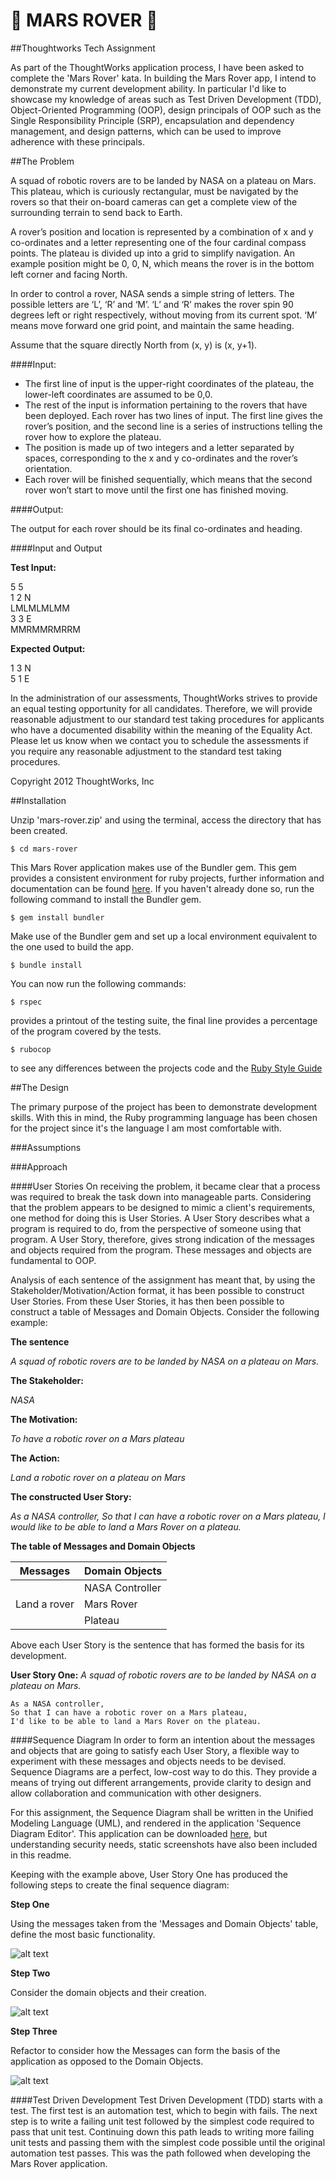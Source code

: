 # :satellite: MARS ROVER :satellite:

##Thoughtworks Tech Assignment

As part of the ThoughtWorks application process, I have been asked to complete the 'Mars Rover' kata. In building the Mars Rover app, I intend to demonstrate my current development ability. In particular I'd like to showcase my knowledge of areas such as Test Driven Development (TDD), Object-Oriented Programming (OOP), design principals of OOP such as the Single Responsibility Principle (SRP), encapsulation and dependency management, and design patterns, which can be used to improve adherence with these principals.

##The Problem

A squad of robotic rovers are to be landed by NASA on a plateau on Mars. This plateau, which is curiously rectangular, must be navigated by the rovers so that their on-board cameras can get a complete view of the surrounding terrain to send back to Earth.

A rover’s position and location is represented by a combination of x and y co-ordinates and a letter representing one of the four cardinal compass points. The plateau is divided up into a grid to simplify navigation. An example position might be 0, 0, N, which means the rover is in the bottom left corner and facing North.

In order to control a rover, NASA sends a simple string of letters. The possible letters are ‘L’, ‘R’ and ‘M’. ‘L’ and ‘R’ makes the rover spin 90 degrees left or right respectively, without moving from its current spot. ‘M’ means move forward one grid point, and maintain the same heading.

Assume that the square directly North from (x, y) is (x, y+1).

####Input:

- The first line of input is the upper-right coordinates of the plateau, the lower-left coordinates are assumed to be 0,0.
- The rest of the input is information pertaining to the rovers that have been deployed. Each rover has two lines of input. The first line gives the rover’s position, and the second line is a series of instructions telling the rover how to explore the plateau.
- The position is made up of two integers and a letter separated by spaces, corresponding to the x and y co-ordinates and the rover’s orientation.
- Each rover will be finished sequentially, which means that the second rover won’t start to move until the first one has finished moving.

####Output:

 The output for each rover should be its final co-ordinates and heading.

####Input and Output

**Test Input:**

5 5  
1 2 N  
LMLMLMLMM  
3 3 E  
MMRMMRMRRM  

**Expected Output:**

1 3 N  
5 1 E  

In the administration of our assessments, ThoughtWorks strives to provide an equal testing opportunity for all candidates. Therefore, we will provide reasonable adjustment to our standard test taking procedures for applicants who have a documented disability within the meaning of the Equality Act. Please let us know when we contact you to schedule the assessments if you require any reasonable adjustment to the standard test taking procedures.

Copyright 2012 ThoughtWorks, Inc

##Installation

Unzip 'mars-rover.zip' and using the terminal, access the directory that has been created.

`$ cd mars-rover`

This Mars Rover application makes use of the Bundler gem. This gem provides a consistent environment for ruby projects, further information and documentation can be found [here](http://bundler.io/). If you haven't already done so, run the following command to install the Bundler gem.

`$ gem install bundler`

Make use of the Bundler gem and set up a local environment equivalent to the one used to build the app.

`$ bundle install`

You can now run the following commands:

  `$ rspec`

  provides a printout of the testing suite, the final line provides a percentage of the program covered by the tests.

  `$ rubocop`

  to see any differences between the projects code and the [Ruby Style Guide](https://github.com/bbatsov/ruby-style-guide)

##The Design

The primary purpose of the project has been to demonstrate development skills. With this in mind, the Ruby programming language has been chosen for the project since it's the language I am most comfortable with.

###Assumptions

###Approach

####User Stories
On receiving the problem, it became clear that a process was required to break the task down into manageable parts. Considering that the problem appears to be designed to mimic a client's requirements, one method for doing this is User Stories. A User Story describes what a program is required to do, from the perspective of someone using that program. A User Story, therefore, gives strong indication of the messages and objects required from the program. These messages and objects are fundamental to OOP.

Analysis of each sentence of the assignment has meant that, by using the Stakeholder/Motivation/Action format, it has been possible to construct User Stories. From these User Stories, it has then been possible to construct a table of Messages and Domain Objects. Consider the following example:

**The sentence**

*A squad of robotic rovers are to be landed by NASA on a plateau on Mars.*

**The Stakeholder:**

*NASA*

**The Motivation:**

*To have a robotic rover on a Mars plateau*

**The Action:**

*Land a robotic rover on a plateau on Mars*

**The constructed User Story:**

*As a NASA controller,
So that I can have a robotic rover on a Mars plateau,
I would like to be able to land a Mars Rover on a plateau.*

**The table of Messages and Domain Objects**

|Messages       |Domain Objects |
|---------------|---------------|
|               |NASA Controller|
|Land a rover   |Mars Rover     |
|               |Plateau        |

Above each User Story is the sentence that has formed the basis for its development.

**User Story One:**
*A squad of robotic rovers are to be landed by NASA on a plateau on Mars.*
```
As a NASA controller,
So that I can have a robotic rover on a Mars plateau,
I'd like to be able to land a Mars Rover on the plateau.
```

####Sequence Diagram
In order to form an intention about the messages and objects that are going to satisfy each User Story, a flexible way to experiment with these messages and objects needs to be devised. Sequence Diagrams are a perfect, low-cost way to do this. They provide a means of trying out different arrangements, provide clarity to design and allow collaboration and communication with other designers.

For this assignment, the Sequence Diagram shall be written in the Unified Modeling Language (UML), and rendered in the application 'Sequence Diagram Editor'. This application can be downloaded [here](#), but understanding security needs, static screenshots have also been included in this readme.

Keeping with the example above, User Story One has produced the following steps to create the final sequence diagram:

**Step One**

Using the messages taken from the 'Messages and Domain Objects' table, define the most basic functionality.

![alt text](./images/readme/fig_1.1.png "'Land a rover' message implemented.")

**Step Two**

Consider the domain objects and their creation.

![alt text](./images/readme/fig_1.2.png "Consider the domain objects and their creation.")

**Step Three**

Refactor to consider how the Messages can form the basis of the application as opposed to the Domain Objects.

![alt text](./images/readme/fig_1.3.png "Refactor with the focus on the messages and how they get objects to interact.")

####Test Driven Development
Test Driven Development (TDD) starts with a test. The first test is an automation test, which to begin with fails. The next step is to write a failing unit test followed by the simplest code required to pass that unit test. Continuing down this path leads to writing more failing unit tests and passing them with the simplest code possible until the original automation test passes. This was the path followed when developing the Mars Rover application.
